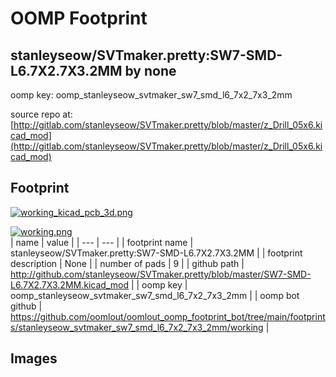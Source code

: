 # OOMP Footprint  
## stanleyseow/SVTmaker.pretty:SW7-SMD-L6.7X2.7X3.2MM  by none  
  
oomp key: oomp_stanleyseow_svtmaker_sw7_smd_l6_7x2_7x3_2mm  
  
source repo at: [http://gitlab.com/stanleyseow/SVTmaker.pretty/blob/master/z_Drill_05x6.kicad_mod](http://gitlab.com/stanleyseow/SVTmaker.pretty/blob/master/z_Drill_05x6.kicad_mod)  
## Footprint  
  
[![working_kicad_pcb_3d.png](working_kicad_pcb_3d_600.png)](working_kicad_pcb_3d.png)  
  
[![working.png](working_600.png)](working.png)  
| name | value | 
| --- | --- | 
| footprint name | stanleyseow/SVTmaker.pretty:SW7-SMD-L6.7X2.7X3.2MM | 
| footprint description | None | 
| number of pads | 9 | 
| github path | http://github.com/stanleyseow/SVTmaker.pretty/blob/master/SW7-SMD-L6.7X2.7X3.2MM.kicad_mod | 
| oomp key | oomp_stanleyseow_svtmaker_sw7_smd_l6_7x2_7x3_2mm | 
| oomp bot github | https://github.com/oomlout/oomlout_oomp_footprint_bot/tree/main/footprints/stanleyseow_svtmaker_sw7_smd_l6_7x2_7x3_2mm/working | 
## Images  
